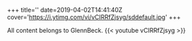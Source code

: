 +++
title=''
date=2019-04-02T14:41:40Z
cover='https://i.ytimg.com/vi/vCIRRfZjsyg/sddefault.jpg'
+++

All content belongs to GlennBeck.
{{< youtube vCIRRfZjsyg >}}
